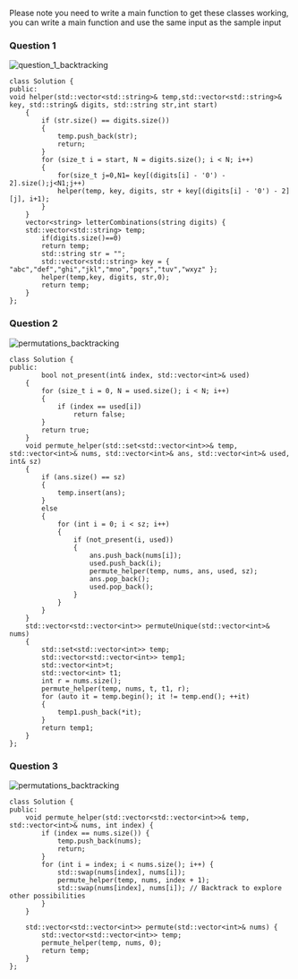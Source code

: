 Please note you need to write a main function to get these classes working, you can write a main function and use the same input as the sample input
### Question 1

![question_1_backtracking](https://github.com/nikunjsanghai/Intermediate_Programming_Cplusplus/assets/103468688/61aedf20-a428-4a2b-ac99-520192794a0d)
```
class Solution {
public:
void helper(std::vector<std::string>& temp,std::vector<std::string>& key, std::string& digits, std::string str,int start)
	{
		if (str.size() == digits.size())
		{
			temp.push_back(str);
			return;
		}
		for (size_t i = start, N = digits.size(); i < N; i++)
		{
			for(size_t j=0,N1= key[(digits[i] - '0') - 2].size();j<N1;j++)
			helper(temp, key, digits, str + key[(digits[i] - '0') - 2][j], i+1);
		}
	}
    vector<string> letterCombinations(string digits) {
    std::vector<std::string> temp;
		if(digits.size()==0)
		return temp;
		std::string str = "";
		std::vector<std::string> key = { "abc","def","ghi","jkl","mno","pqrs","tuv","wxyz" };
		helper(temp,key, digits, str,0);
		return temp;
    }
};
```
### Question 2
![permutations_backtracking](https://github.com/nikunjsanghai/Intermediate_Programming_Cplusplus/assets/103468688/0aef9af2-1efd-4ae2-96e5-c3264bbf3d81)
```
class Solution {
public:
        bool not_present(int& index, std::vector<int>& used)
	{
		for (size_t i = 0, N = used.size(); i < N; i++)
		{
			if (index == used[i])
				return false;
		}
		return true;
	}
	void permute_helper(std::set<std::vector<int>>& temp, std::vector<int>& nums, std::vector<int>& ans, std::vector<int>& used, int& sz)
	{
		if (ans.size() == sz)
		{
			temp.insert(ans);
		}
		else
		{
			for (int i = 0; i < sz; i++)
			{
				if (not_present(i, used))
				{
					ans.push_back(nums[i]);
					used.push_back(i);
					permute_helper(temp, nums, ans, used, sz);
					ans.pop_back();
					used.pop_back();
				}
			}
		}
	}
	std::vector<std::vector<int>> permuteUnique(std::vector<int>& nums)
	{
		std::set<std::vector<int>> temp;
		std::vector<std::vector<int>> temp1;
		std::vector<int>t;
		std::vector<int> t1;
		int r = nums.size();
		permute_helper(temp, nums, t, t1, r);
		for (auto it = temp.begin(); it != temp.end(); ++it)
		{
			temp1.push_back(*it);
		}
		return temp1;
    }
};
```


### Question 3
![permutations_backtracking](https://github.com/nikunjsanghai/Intermediate_Programming_Cplusplus/assets/103468688/837ba5ed-2f34-4aaa-b3e7-ac356a3c2e0c)

```
class Solution {
public:
    void permute_helper(std::vector<std::vector<int>>& temp, std::vector<int>& nums, int index) {
        if (index == nums.size()) {
            temp.push_back(nums);
            return;
        }
        for (int i = index; i < nums.size(); i++) {
            std::swap(nums[index], nums[i]);
            permute_helper(temp, nums, index + 1);
            std::swap(nums[index], nums[i]); // Backtrack to explore other possibilities
        }
    }

    std::vector<std::vector<int>> permute(std::vector<int>& nums) {
        std::vector<std::vector<int>> temp;
        permute_helper(temp, nums, 0);
        return temp;
    }
};
```
